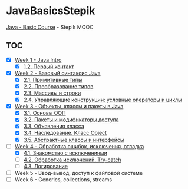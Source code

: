 # JavaBasicsStepik

[Java - Basic Course][1] - Stepik MOOC

## TOC

- [x] [Week 1 - Java Intro](notes/week1.md)
    - [x] [1.2. Первый контакт](notes/week1.md#12-Первый-контакт)
- [x] [Week 2 - Базовый синтаксис Java](notes/week2.md)
    - [x] [2.1. Примитивные типы](notes/week2.md#21-Примитивные-типы)
    - [x] [2.2. Преобразование типов](notes/week2.md#22-Преобразование-типов)
    - [x] [2.3. Массивы и строки](notes/week2.md#23-Массивы-и-строки)
    - [x] [2.4. Управляющие конструкции: условные операторы и циклы](notes/week2.md#Управляющие-конструкции-условные-операторы-и-циклы)
- [x] [Week 3 - Объекты, классы и пакеты в Java](notes/week3.md)
    - [x] [3.1. Основы ООП](notes/week3.md#31-Основы-ООП)
    - [x] [3.2. Пакеты и модификаторы доступа](notes/week3.md#32-Пакеты-и-модификаторы-доступа)
    - [x] [3.3. Объявления класса](notes/week3.md#33-Объявления-класса)
    - [x] [3.4. Наследование. Класс Object](notes/week3.md#34-Наследование-Класс-Object)
    - [x] [3.5. Абстрактные классы и интерфейсы](notes/week3.md#35-Абстрактные-классы-и-интерфейсы)
- [ ] [Week 4 - Обработка ошибок, исключения, отладка](notes/week4.md)
    - [x] [4.1. Знакомство с исключениями](notes/week4.md#41-Исключения)
    - [ ] [4.2. Обработка исключений. Try-catch](notes/week4.md#42-Обработка-исключений-Try-catch)
    - [ ] [4.3. Логирование](notes/week4.md#43-Логирование)
- [ ] Week 5 - Ввод-вывод, доступ к файловой системе
- [ ] Week 6 - Generics, collections, streams

 [1]: https://stepik.org/course/Java-%D0%91%D0%B0%D0%B7%D0%BE%D0%B2%D1%8B%D0%B9-%D0%BA%D1%83%D1%80%D1%81-187
